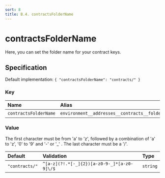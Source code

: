 ```yaml
---
sort: 8
title: B.4. contractsFolderName
---
```


# contractsFolderName

Here, you can set the folder name for your contract keys.


## Specification

Default implementation: ```{ "contractsFolderName": "contracts/" }```

### Key

| **Name** | **Alias** | **Category** |  
|:--|:--|:--|
| ```contractsFolderName``` | ```environment__addresses__contracts__folder``` | [Account](../options/#account) |

### Value

The first character must be from 'a' to 'z', followed by a combination of 'a' to 'z', '0' to '9' and '-' or '_' . The last character must be a '/'.

| **Default** | **Validation** | **Type** |
|:--|:--|:--|
| ```"contracts/"``` | ```^[a-z](?!.*[-_]{2})[a-z0-9-_]*[a-z0-9]\/$``` | ```string``` |

